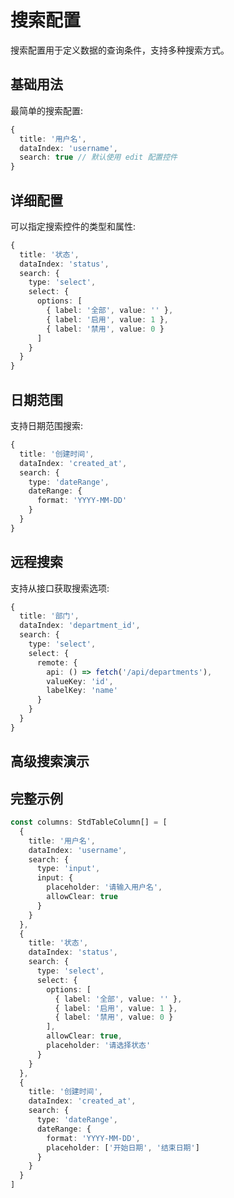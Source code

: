 # 搜索配置

搜索配置用于定义数据的查询条件，支持多种搜索方式。

## 基础用法

最简单的搜索配置:

```ts
{
  title: '用户名',
  dataIndex: 'username',
  search: true // 默认使用 edit 配置控件
}
```

## 详细配置

可以指定搜索控件的类型和属性:

```ts
{
  title: '状态',
  dataIndex: 'status',
  search: {
    type: 'select',
    select: {
      options: [
        { label: '全部', value: '' },
        { label: '启用', value: 1 },
        { label: '禁用', value: 0 }
      ]
    }
  }
}
```

## 日期范围

支持日期范围搜索:

```ts
{
  title: '创建时间',
  dataIndex: 'created_at',
  search: {
    type: 'dateRange',
    dateRange: {
      format: 'YYYY-MM-DD'
    }
  }
}
```

## 远程搜索

支持从接口获取搜索选项:

```ts
{
  title: '部门',
  dataIndex: 'department_id',
  search: {
    type: 'select',
    select: {
      remote: {
        api: () => fetch('/api/departments'),
        valueKey: 'id',
        labelKey: 'name'
      }
    }
  }
}
```

## 高级搜索演示

<demo vue="../demos/search/advanced-search.vue" title="高级搜索示例" description="演示各种搜索控件的使用，包括文本搜索、选择器、日期范围等"></demo>

## 完整示例

```ts
const columns: StdTableColumn[] = [
  {
    title: '用户名',
    dataIndex: 'username',
    search: {
      type: 'input',
      input: {
        placeholder: '请输入用户名',
        allowClear: true
      }
    }
  },
  {
    title: '状态',
    dataIndex: 'status',
    search: {
      type: 'select',
      select: {
        options: [
          { label: '全部', value: '' },
          { label: '启用', value: 1 },
          { label: '禁用', value: 0 }
        ],
        allowClear: true,
        placeholder: '请选择状态'
      }
    }
  },
  {
    title: '创建时间',
    dataIndex: 'created_at',
    search: {
      type: 'dateRange',
      dateRange: {
        format: 'YYYY-MM-DD',
        placeholder: ['开始日期', '结束日期']
      }
    }
  }
]
```
